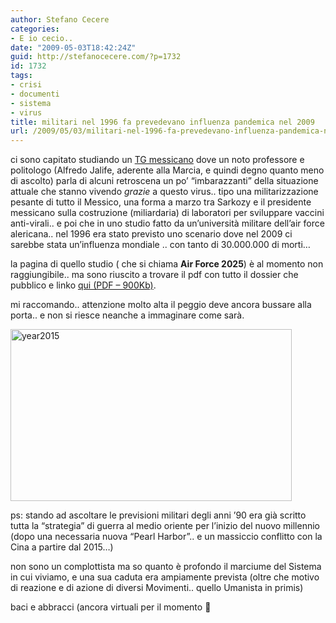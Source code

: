 ```yaml
---
author: Stefano Cecere
categories:
- E io cecio..
date: "2009-05-03T18:42:24Z"
guid: http://stefanocecere.com/?p=1732
id: 1732
tags:
- crisi
- documenti
- sistema
- virus
title: militari nel 1996 fa prevedevano influenza pandemica nel 2009
url: /2009/05/03/militari-nel-1996-fa-prevedevano-influenza-pandemica-nel-2009/
---
```


ci sono capitato studiando un [TG messicano](http://www.youtube.com/watch?v=tuuSsAY5v4Y) dove un noto professore e politologo (Alfredo Jalife, aderente alla Marcia, e quindi degno quanto meno di ascolto) parla di alcuni retroscena un po&#8217; &#8220;imbarazzanti&#8221; della situazione attuale che stanno vivendo _grazie_ a questo virus.. tipo una militarizzazione pesante di tutto il Messico, una forma a marzo tra Sarkozy e il presidente messicano sulla costruzione (miliardaria) di laboratori per sviluppare vaccini anti-virali.. e poi che in uno studio fatto da un&#8217;università militare dell&#8217;air force alericana.. nel 1996 era stato previsto uno scenario dove nel 2009 ci sarebbe stata un&#8217;influenza mondiale .. con tanto di 30.000.000 di morti&#8230;

la pagina di quello studio ( che si chiama **Air Force 2025**) è al momento non raggiungibile.. ma sono riuscito a trovare il pdf con tutto il dossier che pubblico e linko [qui (PDF &#8211; 900Kb)](http://stefanocecere.com/wp-content/uploads/sites/3/2009/05/air-force-2025.pdf).
  
mi raccomando.. attenzione molto alta il peggio deve ancora bussare alla porta.. e non si riesce neanche a immaginare come sarà.
  
<img class="aligncenter size-full wp-image-1747" title="year2015" src="http://stefanocecere.com/wp-content/uploads/sites/3/2009/05/year2015.jpg" alt="year2015" width="450" height="275" srcset="http://stefanocecere.com/wp-content/uploads/sites/3/2009/05/year2015.jpg 450w, http://stefanocecere.com/wp-content/uploads/sites/3/2009/05/year2015-300x183.jpg 300w" sizes="(max-width: 450px) 100vw, 450px" />

ps: stando ad ascoltare le previsioni militari degli anni &#8217;90 era già scritto tutta la &#8220;strategia&#8221; di guerra al medio oriente per l&#8217;inizio del nuovo millennio (dopo una necessaria nuova &#8220;Pearl Harbor&#8221;.. e un massiccio conflitto con la Cina a partire dal 2015&#8230;)
  
non sono un complottista ma so quanto è profondo il marciume del Sistema in cui viviamo, e una sua caduta era ampiamente prevista (oltre che motivo di reazione e di azione di diversi Movimenti.. quello Umanista in primis)
  
baci e abbracci (ancora virtuali per il momento 🙂